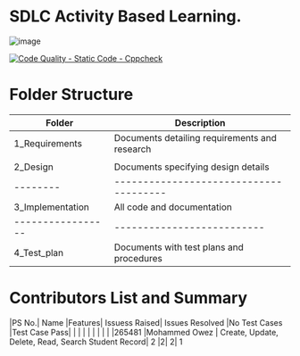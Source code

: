 # SDLC Activity Based Learning.


![image](https://user-images.githubusercontent.com/59692344/114853361-55688080-9e01-11eb-9a25-65108db48553.png)


[![Code Quality - Static Code - Cppcheck](https://github.com/mohammedowez/Employee_Record_System/actions/workflows/cppcheck.yml/badge.svg)](https://github.com/mohammedowez/Employee_Record_System/actions/workflows/cppcheck.yml)


# Folder Structure

|Folder|	Description|
|------- | --------  |
|1_Requirements|	Documents detailing requirements and research|
|               |                                             |
|2_Design|	Documents specifying design details|
|--------|--------------------------------------|
|3_Implementation	|All code and documentation|
|-----------------|--------------------------|
|4_Test_plan	|Documents with test plans and procedures|


# Contributors List and Summary

|PS No.|	Name	|Features|	Issuess Raised|	Issues Resolved	|No Test Cases	|Test Case Pass|
|      |         |       |                |                 |               |              |
|265481	|Mohammed Owez |	Create, Update, Delete, Read, Search Student Record|	2	|2|	2|	1
